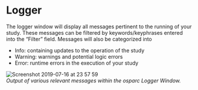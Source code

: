 # Logger

The logger window will display all messages pertinent to the running of your study. These messages can be filtered by keywords/keyphrases entered into the “Filter” field. Messages will also be categorized into

* Info: containing updates to the operation of the study
* Warning: warnings and potential logic errors
* Error: runtime errors in the execution of your study

![Screenshot 2019-07-16 at 23 57 59](https://user-images.githubusercontent.com/32800795/61332865-a7900280-a825-11e9-97ad-39ede02cd5b9.png) <br/>
*Output of various relevant messages within the *osparc* Logger Window.*